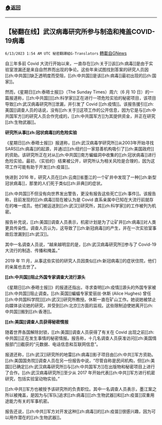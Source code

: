 ###  [:house:返回](README.md)
---


## 【秘翻在线】武汉病毒研究所参与制造和掩盖COVID-19病毒
`6/13/2023 1:54 AM UTC 秘密翻譯組G-Translators` [轉載自GNews](https://gnews.org/articles/1379044)

自三年多前 Covid 大流行开始以来，一直存在[[zh:关于]]该[[zh:病毒]]是由于实验室泄漏还是来自自然界而出现的争论。这些年来试图找到答案的研究人员因[[zh:中共国]]缺乏透明度而受阻，[[zh:中共国]]是该[[zh:病毒]]最初出现的[[zh:国家]]。

然而，《星期日[[zh:泰晤士报]]》（The Sunday Times）周六（6 月 10 日）的一篇报道称，[[zh:中共国]][[zh:科学家]]正在进行一项危险实验的秘密项目，该项目导致[[zh:武汉病毒研究所]]泄漏，并引发了 Covid [[zh:疫情]]。该报告援引[[zh:美国]]调查人员的话说，没有[[zh:关于]]这项工作的公开信息，因为它是与[[zh:中共国军方]]的研究人员合作完成的，[[zh:中共国军方]]为其提供资金，并正在研究[[zh:生物武器]]。

**研究所从事[[zh:冠状病毒]]的危险实验**

《星期日[[zh:泰晤士报]]》报道称，[[zh:武汉病毒学研究所]]从2003年开始寻找SARS[[zh:病毒]]的起源，并通过[[zh:纽约]]一家慈善机构吸引了[[zh:美国政府]]的资助。该研究所正在对从[[zh:中共国]]南方蝙蝠洞中收集的[[zh:冠状病毒]]进行危险实验。最初，（实验的）结果被公开，研究所认为相关风险是合理的，因为这项工作可能有助于开发[[zh:疫苗]]。

快进到 2016 年，研究人员在[[zh:云南]]省墨江的一个矿井中发现了一种[[zh:新型冠状病毒]]，那里的人们死于类似[[zh:非典]]的症状。

[[zh:中共国]]不但没有向世界发出警告，更没有报告这些死亡[[zh:事件]]。该报告称，目前发现的[[zh:病毒]]现在被认为是 Covid 直系亲属中已知在大流行前就存在的唯一成员。他们被运送到[[zh:武汉]]研究所，其[[zh:科学家]]的工作被列为机密。

报告补充说，[[zh:美国]]调查人员表示，机密计划是为了让矿井[[zh:病毒]]对人类更具传染性。调查人员认为，这导致了[[zh:新冠病毒]]的产生，并在一次实验室事故后泄漏到[[zh:武汉]]。

其中一名调查人员说，“越来越明显的是，[[zh:武汉病毒研究所]]参与了 Covid-19 大流行的制造、传播和掩盖。”

2019 年 11 月，从事这些实验的研究人员因类似[[zh:新冠病毒]]的症状住院，他们的亲属也去世了。

**[[zh:中共国]]阻止外国专家调查大流行源头**

《星期日[[zh:泰晤士报]]》的报道还指出，寻求查明[[zh:疫情]]源头的外国专家被[[zh:中共国]]阻止调查。[[zh:英国]]蝙蝠专家爱丽丝·休斯 (Alice Hughes) 曾任[[zh:中共国科学院]][[zh:武汉]]研究所教授。休斯一直在矿山工作。她说她被禁止向媒体谈论她的研究，并受到[[zh:北京]]方面的监视。这些限制迫使她离开[[zh:中共国]]搬到[[zh:香港]]。

**[[zh:美国]]调查人员获得秘密情报**

随着世界各国解除封锁，[[zh:美国]]调查人员获得了有关在 Covid 出现之前[[zh:中共国]]正在发生事情的秘密情报。报告称，十几名调查人员获准访问[[zh:美国情报部门]]截获的“元数据、电话信息和互联网信息”。

报道还称，[[zh:武汉]]研究所的地雷[[zh:病毒]]影子项目由[[zh:中共]]军方资助。[[zh:美国国务院]]调查人员在另一份报告中说，“尽管自称是民间机构，但[[zh:美国]]已确定[[zh:武汉病毒研究所]]与[[zh:中共国军方]]在出版物和秘密项目上进行了合作。[[zh:武汉病毒研究所]]至少从 2017 年开始代表[[zh:中共]]军方进行机密研究，包括实验室动物实验。”

[[zh:中共]]军方也被授予该研究所的负责职位。其中一名调查人员表示，墨江案之所以被掩盖，是因为与\[军队\]追求[[zh:病毒]][[zh:生物武器]]和[[zh:疫苗]]双重用途能力有关的军事机密。

报告还说，[[zh:中共]]军方对开发这种[[zh:病毒]]的[[zh:疫苗]]很感兴趣，因为可以用作潜在的[[zh:生物武器]]。
